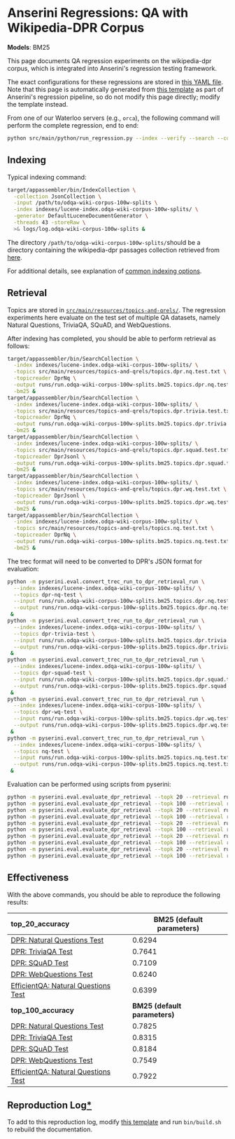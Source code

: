 # Anserini Regressions: QA with Wikipedia-DPR Corpus

**Models**: BM25

This page documents QA regression experiments on the wikipedia-dpr corpus, which is integrated into Anserini's regression testing framework.

The exact configurations for these regressions are stored in [this YAML file](../src/main/resources/regression/wiki-dpr-bm25.yaml).
Note that this page is automatically generated from [this template](../src/main/resources/docgen/templates/wiki-dpr-bm25.template) as part of Anserini's regression pipeline, so do not modify this page directly; modify the template instead.

From one of our Waterloo servers (e.g., `orca`), the following command will perform the complete regression, end to end:

```bash
python src/main/python/run_regression.py --index --verify --search --convert --regression wiki-dpr-bm25
```

## Indexing

Typical indexing command:

```bash
target/appassembler/bin/IndexCollection \
  -collection JsonCollection \
  -input /path/to/odqa-wiki-corpus-100w-splits \
  -index indexes/lucene-index.odqa-wiki-corpus-100w-splits/ \
  -generator DefaultLuceneDocumentGenerator \
  -threads 43 -storeRaw \
  >& logs/log.odqa-wiki-corpus-100w-splits &
```

The directory `/path/to/odqa-wiki-corpus-100w-splits/`should be a directory containing the wikipedia-dpr passages collection retrieved from [here](https://dl.fbaipublicfiles.com/dpr/wikipedia_split/psgs_w100.tsv.gz).

For additional details, see explanation of [common indexing options](common-indexing-options.md).

## Retrieval

Topics are stored in [`src/main/resources/topics-and-qrels/`](../src/main/resources/topics-and-qrels/).
The regression experiments here evaluate on the test set of multiple QA datasets, namely Natural Questions, TriviaQA, SQuAD, and WebQuestions.

After indexing has completed, you should be able to perform retrieval as follows:

```bash
target/appassembler/bin/SearchCollection \
  -index indexes/lucene-index.odqa-wiki-corpus-100w-splits/ \
  -topics src/main/resources/topics-and-qrels/topics.dpr.nq.test.txt \
  -topicreader DprNq \
  -output runs/run.odqa-wiki-corpus-100w-splits.bm25.topics.dpr.nq.test.txt \
  -bm25 &
target/appassembler/bin/SearchCollection \
  -index indexes/lucene-index.odqa-wiki-corpus-100w-splits/ \
  -topics src/main/resources/topics-and-qrels/topics.dpr.trivia.test.txt \
  -topicreader DprNq \
  -output runs/run.odqa-wiki-corpus-100w-splits.bm25.topics.dpr.trivia.test.txt \
  -bm25 &
target/appassembler/bin/SearchCollection \
  -index indexes/lucene-index.odqa-wiki-corpus-100w-splits/ \
  -topics src/main/resources/topics-and-qrels/topics.dpr.squad.test.txt \
  -topicreader DprJsonl \
  -output runs/run.odqa-wiki-corpus-100w-splits.bm25.topics.dpr.squad.test.txt \
  -bm25 &
target/appassembler/bin/SearchCollection \
  -index indexes/lucene-index.odqa-wiki-corpus-100w-splits/ \
  -topics src/main/resources/topics-and-qrels/topics.dpr.wq.test.txt \
  -topicreader DprJsonl \
  -output runs/run.odqa-wiki-corpus-100w-splits.bm25.topics.dpr.wq.test.txt \
  -bm25 &
target/appassembler/bin/SearchCollection \
  -index indexes/lucene-index.odqa-wiki-corpus-100w-splits/ \
  -topics src/main/resources/topics-and-qrels/topics.nq.test.txt \
  -topicreader DprNq \
  -output runs/run.odqa-wiki-corpus-100w-splits.bm25.topics.nq.test.txt \
  -bm25 &
```

The trec format will need to be converted to DPR's JSON format for evaluation:
```bash
python -m pyserini.eval.convert_trec_run_to_dpr_retrieval_run \
  --index indexes/lucene-index.odqa-wiki-corpus-100w-splits/ \
  --topics dpr-nq-test \
  --input runs/run.odqa-wiki-corpus-100w-splits.bm25.topics.dpr.nq.test.txt \
  --output runs/run.odqa-wiki-corpus-100w-splits.bm25.topics.dpr.nq.test.txt.json \
 &
python -m pyserini.eval.convert_trec_run_to_dpr_retrieval_run \
  --index indexes/lucene-index.odqa-wiki-corpus-100w-splits/ \
  --topics dpr-trivia-test \
  --input runs/run.odqa-wiki-corpus-100w-splits.bm25.topics.dpr.trivia.test.txt \
  --output runs/run.odqa-wiki-corpus-100w-splits.bm25.topics.dpr.trivia.test.txt.json \
 &
python -m pyserini.eval.convert_trec_run_to_dpr_retrieval_run \
  --index indexes/lucene-index.odqa-wiki-corpus-100w-splits/ \
  --topics dpr-squad-test \
  --input runs/run.odqa-wiki-corpus-100w-splits.bm25.topics.dpr.squad.test.txt \
  --output runs/run.odqa-wiki-corpus-100w-splits.bm25.topics.dpr.squad.test.txt.json \
 &
python -m pyserini.eval.convert_trec_run_to_dpr_retrieval_run \
  --index indexes/lucene-index.odqa-wiki-corpus-100w-splits/ \
  --topics dpr-wq-test \
  --input runs/run.odqa-wiki-corpus-100w-splits.bm25.topics.dpr.wq.test.txt \
  --output runs/run.odqa-wiki-corpus-100w-splits.bm25.topics.dpr.wq.test.txt.json \
 &
python -m pyserini.eval.convert_trec_run_to_dpr_retrieval_run \
  --index indexes/lucene-index.odqa-wiki-corpus-100w-splits/ \
  --topics nq-test \
  --input runs/run.odqa-wiki-corpus-100w-splits.bm25.topics.nq.test.txt \
  --output runs/run.odqa-wiki-corpus-100w-splits.bm25.topics.nq.test.txt.json \
 &
```

Evaluation can be performed using scripts from pyserini:

```bash
python -m pyserini.eval.evaluate_dpr_retrieval --topk 20 --retrieval runs/run.odqa-wiki-corpus-100w-splits.bm25.topics.dpr.nq.test.txt.json
python -m pyserini.eval.evaluate_dpr_retrieval --topk 100 --retrieval runs/run.odqa-wiki-corpus-100w-splits.bm25.topics.dpr.nq.test.txt.json
python -m pyserini.eval.evaluate_dpr_retrieval --topk 20 --retrieval runs/run.odqa-wiki-corpus-100w-splits.bm25.topics.dpr.trivia.test.txt.json
python -m pyserini.eval.evaluate_dpr_retrieval --topk 100 --retrieval runs/run.odqa-wiki-corpus-100w-splits.bm25.topics.dpr.trivia.test.txt.json
python -m pyserini.eval.evaluate_dpr_retrieval --topk 20 --retrieval runs/run.odqa-wiki-corpus-100w-splits.bm25.topics.dpr.squad.test.txt.json
python -m pyserini.eval.evaluate_dpr_retrieval --topk 100 --retrieval runs/run.odqa-wiki-corpus-100w-splits.bm25.topics.dpr.squad.test.txt.json
python -m pyserini.eval.evaluate_dpr_retrieval --topk 20 --retrieval runs/run.odqa-wiki-corpus-100w-splits.bm25.topics.dpr.wq.test.txt.json
python -m pyserini.eval.evaluate_dpr_retrieval --topk 100 --retrieval runs/run.odqa-wiki-corpus-100w-splits.bm25.topics.dpr.wq.test.txt.json
python -m pyserini.eval.evaluate_dpr_retrieval --topk 20 --retrieval runs/run.odqa-wiki-corpus-100w-splits.bm25.topics.nq.test.txt.json
python -m pyserini.eval.evaluate_dpr_retrieval --topk 100 --retrieval runs/run.odqa-wiki-corpus-100w-splits.bm25.topics.nq.test.txt.json
```

## Effectiveness

With the above commands, you should be able to reproduce the following results:

| **top_20_accuracy**                                                                                          | **BM25 (default parameters)**|
|:-------------------------------------------------------------------------------------------------------------|-----------|
| [DPR: Natural Questions Test](https://github.com/facebookresearch/DPR)                                       | 0.6294    |
| [DPR: TriviaQA Test](https://github.com/facebookresearch/DPR)                                                | 0.7641    |
| [DPR: SQuAD Test](https://github.com/facebookresearch/DPR)                                                   | 0.7109    |
| [DPR: WebQuestions Test](https://github.com/facebookresearch/DPR)                                            | 0.6240    |
| [EfficientQA: Natural Questions Test](https://efficientqa.github.io/)                                        | 0.6399    |
| **top_100_accuracy**                                                                                         | **BM25 (default parameters)**|
| [DPR: Natural Questions Test](https://github.com/facebookresearch/DPR)                                       | 0.7825    |
| [DPR: TriviaQA Test](https://github.com/facebookresearch/DPR)                                                | 0.8315    |
| [DPR: SQuAD Test](https://github.com/facebookresearch/DPR)                                                   | 0.8184    |
| [DPR: WebQuestions Test](https://github.com/facebookresearch/DPR)                                            | 0.7549    |
| [EfficientQA: Natural Questions Test](https://efficientqa.github.io/)                                        | 0.7922    |

## Reproduction Log[*](reproducibility.md)

To add to this reproduction log, modify [this template](../src/main/resources/docgen/templates/wiki-dpr-bm25.template) and run `bin/build.sh` to rebuild the documentation.
